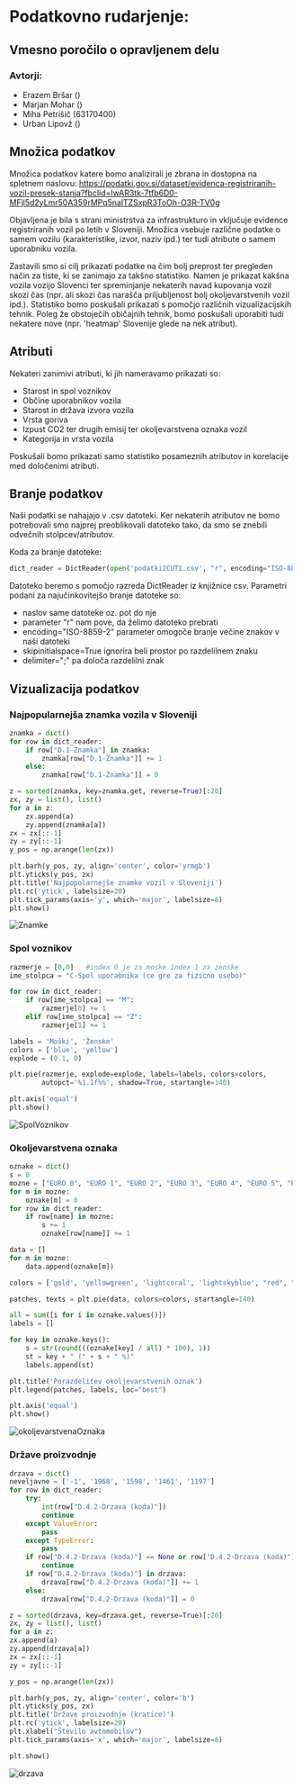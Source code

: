 # Podatkovno rudarjenje: #
## Vmesno poročilo o opravljenem delu ##

### Avtorji: ###
* Erazem Bršar ()
* Marjan Mohar ()
* Miha Petrišič (63170400)
* Urban Lipovž ()

## Množica podatkov ##
Množica podatkov katere bomo analizirali je zbrana in dostopna na spletnem naslovu:
https://podatki.gov.si/dataset/evidenca-registriranih-vozil-presek-stanja?fbclid=IwAR3tk-7tfb6D0-MFjl5d2yLmr50A359rMPq5nalTZSxpR3ToOh-O3R-TV0g

Objavljena je bila s strani ministrstva za infrastrukturo in vključuje evidence registriranih vozil po letih
v Sloveniji. Množica vsebuje različne podatke o samem vozilu (karakteristike, izvor, naziv ipd.) ter tudi
atribute o samem uporabniku vozila.

Zastavili smo si cilj prikazati podatke na čim bolj preprost ter pregleden način za tiste, ki se zanimajo
za takšno statistiko. Namen je prikazat kakšna vozila vozijo Slovenci ter spreminjanje nekaterih navad
kupovanja vozil skozi čas (npr. ali skozi čas narašča priljubljenost bolj okoljevarstvenih vozil ipd.).
Statistiko bomo poskušali prikazati s pomočjo različnih vizualizacijskih tehnik.  Poleg že obstoječih
običajnih tehnik, bomo poskušali uporabiti tudi nekatere nove (npr. 'heatmap' Slovenije glede na nek
atribut).

## Atributi ##
Nekateri zanimivi atributi, ki jih nameravamo prikazati so:
- Starost in spol voznikov
- Občine uporabnikov vozila
- Starost in država izvora vozila
- Vrsta goriva
- Izpust CO2 ter drugih emisij ter okoljevarstvena oznaka vozil
- Kategorija in vrsta vozila

Poskušali bomo prikazati samo statistiko posameznih atributov in korelacije med določenimi atributi.

## Branje podatkov ##
Naši podatki se nahajajo v .csv datoteki. Ker nekaterih atributov ne bomo potrebovali smo najprej
preoblikovali datoteko tako, da smo se znebili odvečnih stolpcev/atributov.

Koda za branje datoteke:
```python
dict_reader = DictReader(open('podatki2CUT1.csv', "r", encoding="ISO-8859-2"), skipinitialspace=True, delimiter=";")
```
Datoteko beremo s pomočjo razreda DictReader iz knjižnice csv. Parametri podani za najučinkovitejšo branje datoteke so:
* naslov same datoteke oz. pot do nje
* parameter "r" nam pove, da želimo datoteko prebrati
* encoding="ISO-8859-2" parameter omogoče branje večine znakov v naši datoteki
* skipinitialspace=True ignorira beli prostor po razdelilnem znaku
* delimiter=";" pa določa razdelilni znak
 
## Vizualizacija podatkov ##

### Najpopularnejša znamka vozila v Sloveniji ###

```python
znamka = dict()
for row in dict_reader:
    if row["D.1-Znamka"] in znamka:
        znamka[row["D.1-Znamka"]] += 1
    else:
        znamka[row["D.1-Znamka"]] = 0

z = sorted(znamka, key=znamka.get, reverse=True)[:20]
zx, zy = list(), list()
for a in z:
    zx.append(a)
    zy.append(znamka[a])
zx = zx[::-1]
zy = zy[::-1]
y_pos = np.arange(len(zx))

plt.barh(y_pos, zy, align='center', color='yrmgb')
plt.yticks(y_pos, zx)
plt.title('Najpopolarnejše znamke vozil v Sloveniji')
plt.rc('ytick', labelsize=20)
plt.tick_params(axis='y', which='major', labelsize=8)
plt.show()
```

![Znamke](Slike/najpop_znamka.png)

### Spol voznikov ###

```python
razmerje = [0,0]   #index 0 je za moske index 1 za zenske
ime_stolpca = "C-Spol uporabnika (ce gre za fizicno osebo)"

for row in dict_reader:
    if row[ime_stolpca] == "M":
        razmerje[0] += 1
    elif row[ime_stolpca] == "Z":
        razmerje[1] += 1

labels = 'Moški', 'Ženske'
colors = ['blue', 'yellow']
explode = (0.1, 0)

plt.pie(razmerje, explode=explode, labels=labels, colors=colors,
        autopct='%1.1f%%', shadow=True, startangle=140)

plt.axis('equal')
plt.show()
```
![SpolVoznikov](Slike/56161358_338150900163194_2561678092024152064_n.png)

### Okoljevarstvena oznaka ###
```python
oznake = dict()
s = 0
mozne = ["EURO 0", "EURO 1", "EURO 2", "EURO 3", "EURO 4", "EURO 5", "EURO 6"]
for m in mozne:
    oznake[m] = 0
for row in dict_reader:
    if row[name] in mozne:
        s += 1
        oznake[row[name]] += 1

data = []
for m in mozne:
    data.append(oznake[m])

colors = ['gold', 'yellowgreen', 'lightcoral', 'lightskyblue', "red", "blue", "green"]

patches, texts = plt.pie(data, colors=colors, startangle=140)

all = sum([i for i in oznake.values()])
labels = []

for key in oznake.keys():
    s = str(round(((oznake[key] / all) * 100), 1))
    st = key + " (" + s + " %)"
    labels.append(st)

plt.title('Porazdelitev okoljevarstvenih oznak')
plt.legend(patches, labels, loc="best")

plt.axis('equal')
plt.show()
```
![okoljevarstvenaOznaka](Slike/56453100_375074226675545_5943906443248795648_n.png)

### Države proizvodnje ###
```python
drzava = dict()
neveljavne = ['-1', '1968', '1598', '1461', '1197']
for row in dict_reader:
    try:
        int(row["D.4.2-Drzava (koda)"])
        continue
    except ValueError:
        pass
    except TypeError:
        pass
    if row["D.4.2-Drzava (koda)"] == None or row["D.4.2-Drzava (koda)"] != row["D.4.2-Drzava (koda)"].upper():
        continue
    if row["D.4.2-Drzava (koda)"] in drzava:
        drzava[row["D.4.2-Drzava (koda)"]] += 1
    else:
        drzava[row["D.4.2-Drzava (koda)"]] = 0

z = sorted(drzava, key=drzava.get, reverse=True)[:20]
zx, zy = list(), list()
for a in z:
zx.append(a)
zy.append(drzava[a])
zx = zx[::-1]
zy = zy[::-1]

y_pos = np.arange(len(zx))

plt.barh(y_pos, zy, align='center', color='b')
plt.yticks(y_pos, zx)
plt.title('Države proizvodnje (kratice)')
plt.rc('ytick', labelsize=20)
plt.xlabel("Število avtomobilov")
plt.tick_params(axis='x', which='major', labelsize=8)

plt.show()
```
![drzava](Slike/56119772_280110112906265_3608482585518276608_n.png)





